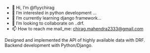 - 👋 Hi, I’m @flyychirag
- 👀 I’m interested in python development  ...
- 🌱 I’m currently learning django framework...
- 💞️ I’m looking to collaborate on ..drf.
- 📫 How to reach me  mail_me: chirag.mahendra2333@gmail.com


<!---
flyychirag/flyychirag is a ✨ special ✨ repository because its `README.md` (this file) appears on your GitHub profile.
You can click the Preview link to take a look at your changes.
--->
Designed and implemented the API of highly available data with DRF.
Backend development with Python/Django.
